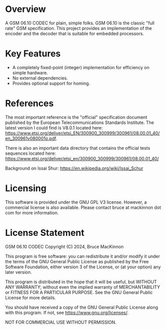 Overview
========

A GSM 06.10 CODEC for plain, simple folks. GSM 06.10 is the classic "full rate" GSM specification.  This project provides an implementation of the encoder and the decoder that is suitable for embedded 
processors.

Key Features
============

* A completely fixed-point (integer) implementation for efficiency on simple hardware.
* No external dependencies.
* Provides optional support for homing.

References
==========

The most important reference is the "official" specification document published by the European Telecommunications Standards Institute.  The latest version I could find is V8.0.1 located here: https://www.etsi.org/deliver/etsi_EN/300900_300999/300961/08.00.01_40/en_300961v080001o.pdf.

There is also an important data directory that contains the official tests sequences located here: https://www.etsi.org/deliver/etsi_en/300900_300999/300961/08.00.01_40/

Background on Issai Shur: https://en.wikipedia.org/wiki/Issai_Schur

Licensing 
=========

This software is provided under the GNU GPL V3 license.  However, a commercial 
license is also available.  Please contact bruce at mackinnon dot com for more
information.

License Statement
=================

GSM 06.10 CODEC
Copyright (C) 2024, Bruce MacKinnon 

This program is free software: you can redistribute it and/or modify
it under the terms of the GNU General Public License as published by
the Free Software Foundation, either version 3 of the License, or
(at your option) any later version.

This program is distributed in the hope that it will be useful,
but WITHOUT ANY WARRANTY; without even the implied warranty of
MERCHANTABILITY or FITNESS FOR A PARTICULAR PURPOSE.  See the
GNU General Public License for more details.

You should have received a copy of the GNU General Public License
along with this program.  If not, see <https://www.gnu.org/licenses/>.

NOT FOR COMMERCIAL USE WITHOUT PERMISSION.
